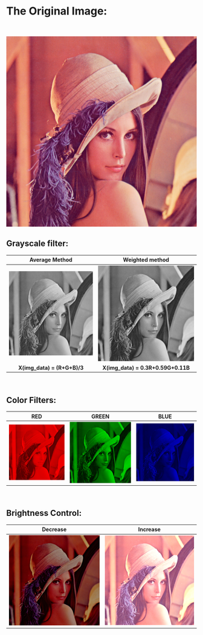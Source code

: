 <h1>The Original Image:</h1></br>

![Original image og Lenna](lena.png)
</br>
<h2><b>Grayscale filter<b>:</h2>

  Average Method            |  Weighted method
:-------------------------:|:-------------------------:
![Grayed with average method](Images/grayscale_avg.png)  |  ![Grayed with weighted method](Images/grayscale_lum.png)
 X(img_data) = (R+G+B)/3 | X(img_data) = 0.3R+0.59G+0.11B
 </br>
<h2><b>Color Filters:</b></h2>

  RED            |  GREEN     |     BLUE
:-------------------------:|:-------------------------:|:---------------------:
![Red Filter](Images/red.png)  |  ![Green](Images/green.png)  |  ![Blue Filter](Images/blue.png)

 </br>

<h2><b>Brightness Control:</b></h2>

  Decrease           |  Increase
:-------------------------:|:-------------------------:
![Darker Image](Images/brightMapDarker.png)  |  ![Lighter Image](Images/brightMapLighter.png)

</br>